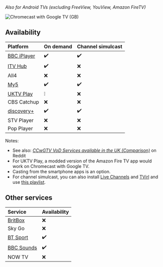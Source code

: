 _Also for Android TVs (excluding FreeView, YouView, Amazon FireTV)_

![Chromecast with Google TV (GB)](https://lh3.googleusercontent.com/eYCzSjeekFeHA8IWg6bzI8BU7ftwImRqRPdKFKnP5aygGtZmh6M9afOaJdnsnsWPiJrFO_pJzDJPqu5XfdrE0w=w800)

## Availability

Platform|On demand|Channel simulcast
:---|:---|:---
[BBC iPlayer](https://play.google.com/store/apps/details?id=bbc.iplayer.android)|:heavy_check_mark:|:heavy_check_mark:
[ITV Hub](https://play.google.com/store/apps/details?id=air.ITVMobilePlayer)|:heavy_check_mark:|:x:
All4|:x:|:x:
[My5](https://play.google.com/store/apps/details?id=com.channel5.my5)|:heavy_check_mark:|:heavy_check_mark:
[UKTV Play](https://github.com/aarubui/firetvapkmod/releases)|:grey_exclamation:|:x:
CBS Catchup|:x:|:x:
[discovery+](https://play.google.com/store/apps/details?id=com.discovery.dplay)|:heavy_check_mark:|:heavy_check_mark:
STV Player|:x:|:x:
Pop Player|:x:|:x:

Notes:

* See also: [_CCwGTV VoD Services available in the UK (Comparison)_](https://www.reddit.com/r/Chromecast/comments/jbpkez/ccwgtv_vod_services_available_in_the_uk_comparison/) on Reddit
* For UKTV Play, a modded version of the Amazon Fire TV app would work on Chromecast with Google TV.
* Casting from the smartphone apps is an option.
* For channel simulcast, you can also install [Live Channels](https://play.google.com/store/apps/details?id=com.google.android.tv) and [TVirl](https://play.google.com/store/apps/details?id=by.stari4ek.tvirl) and use [this playlist](https://uktv.vercel.app/tv.m3u8).

## Other services

Service|Availability
:---|:---
[BritBox](https://play.google.com/store/apps/details?id=com.britbox.tv)|:x:
Sky Go|:x:
[BT Sport](https://play.google.com/store/apps/details?id=com.bt.btsport)|:heavy_check_mark:
[BBC Sounds](https://play.google.com/store/apps/details?id=uk.co.bbc.sounds)|:heavy_check_mark:
NOW TV|:x: